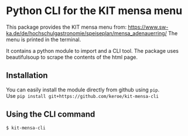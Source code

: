 # Python CLI for the KIT mensa menu 
This package provides the KIT mensa menu from: https://www.sw-ka.de/de/hochschulgastronomie/speiseplan/mensa_adenauerring/
The menu is printed in the terminal. 

It contains a python module to import and a CLI tool. The package uses beautifulsoup to scrape the contents of the html page.

## Installation

You can easily install the module directly from github using `pip`.  
Use `pip install git+https://github.com/keroe/kit-mensa-cli` 


## Using the CLI command

```
$ kit-mensa-cli
```
